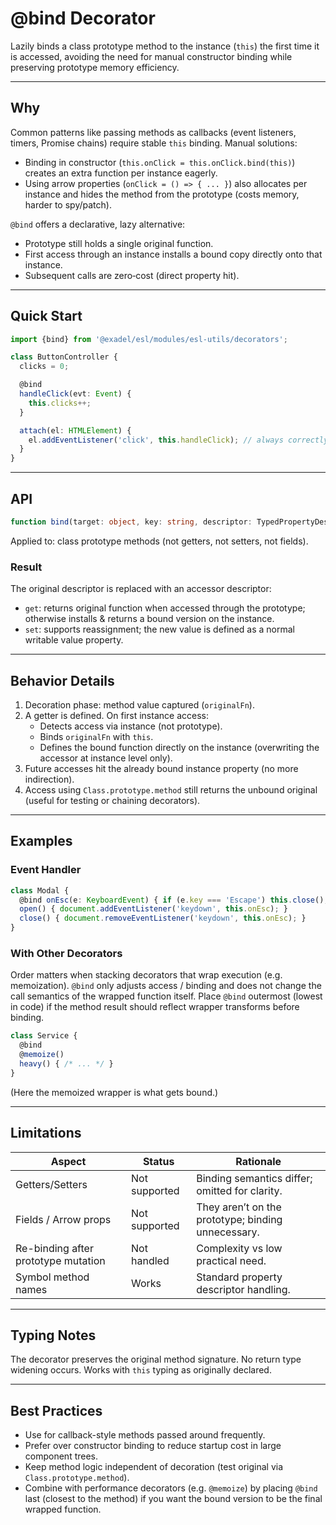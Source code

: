# @bind Decorator

Lazily binds a class prototype method to the instance (`this`) the first time it is accessed, avoiding the need for manual constructor binding while preserving prototype memory efficiency.

---
## Why
Common patterns like passing methods as callbacks (event listeners, timers, Promise chains) require stable `this` binding. Manual solutions:
- Binding in constructor (`this.onClick = this.onClick.bind(this)`) creates an extra function per instance eagerly.
- Using arrow properties (`onClick = () => { ... }`) also allocates per instance and hides the method from the prototype (costs memory, harder to spy/patch).

`@bind` offers a declarative, lazy alternative:
- Prototype still holds a single original function.
- First access through an instance installs a bound copy directly onto that instance.
- Subsequent calls are zero‑cost (direct property hit). 

---
## Quick Start
```ts
import {bind} from '@exadel/esl/modules/esl-utils/decorators';

class ButtonController {
  clicks = 0;

  @bind
  handleClick(evt: Event) {
    this.clicks++;
  }

  attach(el: HTMLElement) {
    el.addEventListener('click', this.handleClick); // always correctly bound
  }
}
```

---
## API
```ts
function bind(target: object, key: string, descriptor: TypedPropertyDescriptor<Function>): TypedPropertyDescriptor<Function>;
```
Applied to: class prototype methods (not getters, not setters, not fields).

### Result
The original descriptor is replaced with an accessor descriptor:
- `get`: returns original function when accessed through the prototype; otherwise installs & returns a bound version on the instance.
- `set`: supports reassignment; the new value is defined as a normal writable value property.

---
## Behavior Details
1. Decoration phase: method value captured (`originalFn`).
2. A getter is defined. On first instance access:
   - Detects access via instance (not prototype).
   - Binds `originalFn` with `this`.
   - Defines the bound function directly on the instance (overwriting the accessor at instance level only).
3. Future accesses hit the already bound instance property (no more indirection).
4. Access using `Class.prototype.method` still returns the unbound original (useful for testing or chaining decorators).

---
## Examples
### Event Handler
```ts
class Modal {
  @bind onEsc(e: KeyboardEvent) { if (e.key === 'Escape') this.close(); }
  open() { document.addEventListener('keydown', this.onEsc); }
  close() { document.removeEventListener('keydown', this.onEsc); }
}
```

### With Other Decorators
Order matters when stacking decorators that wrap execution (e.g. memoization). `@bind` only adjusts access / binding and does not change the call semantics of the wrapped function itself. Place `@bind` outermost (lowest in code) if the method result should reflect wrapper transforms before binding.
```ts
class Service {
  @bind
  @memoize()
  heavy() { /* ... */ }
}
```
(Here the memoized wrapper is what gets bound.)

---
## Limitations
| Aspect | Status | Rationale |
|--------|--------|-----------|
| Getters/Setters | Not supported | Binding semantics differ; omitted for clarity. |
| Fields / Arrow props | Not supported | They aren’t on the prototype; binding unnecessary. |
| Re-binding after prototype mutation | Not handled | Complexity vs low practical need. |
| Symbol method names | Works | Standard property descriptor handling. |

---
## Typing Notes
The decorator preserves the original method signature. No return type widening occurs. Works with `this` typing as originally declared.

---
## Best Practices
- Use for callback-style methods passed around frequently.
- Prefer over constructor binding to reduce startup cost in large component trees.
- Keep method logic independent of decoration (test original via `Class.prototype.method`).
- Combine with performance decorators (e.g. `@memoize`) by placing `@bind` last (closest to the method) if you want the bound version to be the final wrapped function.


